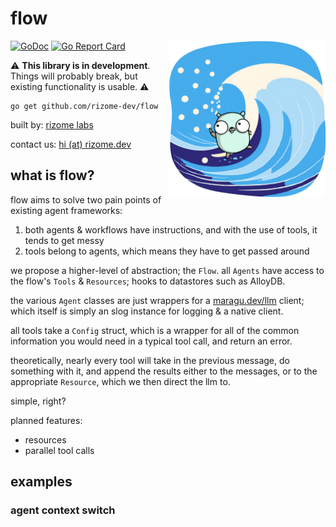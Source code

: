# flow

<img src="/logo.png" alt="flow - rizome labs" width="250" align="right">

[![GoDoc](https://pkg.go.dev/badge/github.com/rizome-dev/flow)](https://pkg.go.dev/github.com/rizome-dev/flow)
[![Go Report Card](https://goreportcard.com/badge/github.com/rizome-dev/flow)](https://goreportcard.com/report/github.com/rizome-dev/flow)

⚠️ **This library is in development**. Things will probably break, but existing functionality is usable. ⚠️

```shell
go get github.com/rizome-dev/flow
```

built by: [rizome labs](https://rizome.dev)

contact us: [hi (at) rizome.dev](mailto:hi@rizome.dev)

## what is flow?

flow aims to solve two pain points of existing agent frameworks:
1. both agents & workflows have instructions, and with the use of tools, it tends to get messy
2. tools belong to agents, which means they have to get passed around

we propose a higher-level of abstraction; the `Flow`. all `Agents` have access to the flow's `Tools` & `Resources`; hooks to datastores such as AlloyDB.

the various `Agent` classes are just wrappers for a [maragu.dev/llm](https://maragu.dev/llm) client; which itself is simply an slog instance for logging & a native client.

all tools take a `Config` struct, which is a wrapper for all of the common information you would need in a typical tool call, and return an error.

theoretically, nearly every tool will take in the previous message, do something with it, and append the results either to the messages, or to the appropriate `Resource`, which we then direct the llm to.

simple, right?

planned features:
- resources
- parallel tool calls

## examples
### agent context switch
